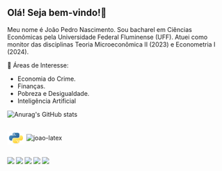 ## Olá! Seja bem-vindo!👋

Meu nome é João Pedro Nascimento. Sou bacharel em Ciências Econômicas pela Universidade Federal Fluminense (UFF). Atuei como monitor das disciplinas Teoria Microeconômica II (2023) e Econometria I (2024).

📝 Áreas de Interesse:    
- Economia do Crime.
- Finanças.
- Pobreza e Desigualdade.
- Inteligência Artificial

![Anurag's GitHub stats](https://github-readme-stats.vercel.app/api?username=joao-pedro-nas&show_icons=true&theme=transparent)
<div style="display: inline_block"><br>
  <img align="center" alt="joao-Python" height="30" width="40" src="https://raw.githubusercontent.com/devicons/devicon/master/icons/python/python-original.svg">
  <img align="center" alt="joao-latex" height="30" width="40" src="https://devicon-website.vercel.app/api/latex/original.svg?color=%23E80A0A">
</div>

##

<div> 
  <a href="https://www.youtube.com/@joao_pedro_nas" target="_blank"><img src="https://img.shields.io/badge/YouTube-FF0000?style=for-the-badge&logo=youtube&logoColor=white" target="_blank"></a>
  <a href="https://instagram.com/joao_pedro_nas/" target="_blank"><img src="https://img.shields.io/badge/-Instagram-%23E4405F?style=for-the-badge&logo=instagram&logoColor=white" target="_blank"></a>
  <a href = "mailto:joao.pedro.nas025@gmail.com"><img src="https://img.shields.io/badge/-Gmail-%23333?style=for-the-badge&logo=gmail&logoColor=white" target="_blank"></a>
  <a href="https://www.linkedin.com/in/joão-pedro-nascimento-01812b258/" target="_blank"><img src="https://img.shields.io/badge/-LinkedIn-%230077B5?style=for-the-badge&logo=linkedin&logoColor=white" target="_blank"></a> 
  <a href="http://lattes.cnpq.br/0464497663332779" target="_blank"><img src="https://img.shields.io/badge/Currículo-Lattes-blue" target="_blank"></a>
  
</div>

<!--
**joao-pedro-nas/joao-pedro-nas** is a ✨ _special_ ✨ repository because its `README.md` (this file) appears on your GitHub profile.

Here are some ideas to get you started:

- 🔭 I’m currently working on ...
- 🌱 I’m currently learning ...
- 👯 I’m looking to collaborate on ...
- 🤔 I’m looking for help with ...
- 💬 Ask me about ...
- 📫 How to reach me: ...
- 😄 Pronouns: ...
- ⚡ Fun fact: ...
-->
